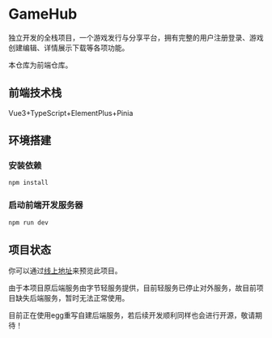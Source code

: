 # GameHub

独立开发的全栈项目，一个游戏发行与分享平台，拥有完整的用户注册登录、游戏创建编辑、详情展示下载等各项功能。

本仓库为前端仓库。

## 前端技术栈

Vue3+TypeScript+ElementPlus+Pinia

## 环境搭建

### 安装依赖

```sh
npm install
```

### 启动前端开发服务器

```sh
npm run dev
```
## 项目状态

你可以通过[线上地址](https://gamehub.ponder.fun)来预览此项目。

由于本项目原后端服务由字节轻服务提供，目前轻服务已停止对外服务，故目前项目缺失后端服务，暂时无法正常使用。

目前正在使用egg重写自建后端服务，若后续开发顺利同样也会进行开源，敬请期待！
